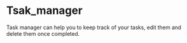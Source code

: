# Tsak_manager
Task manager can help you to keep track of your tasks, edit them and delete them once completed.
